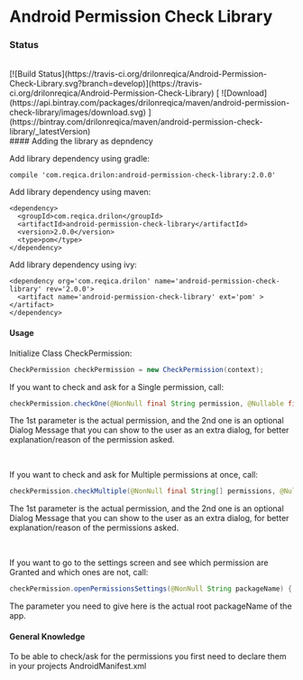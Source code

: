 # Android Permission Check Library

### Status
<br>
[![Build Status](https://travis-ci.org/drilonreqica/Android-Permission-Check-Library.svg?branch=develop)](https://travis-ci.org/drilonreqica/Android-Permission-Check-Library) [ ![Download](https://api.bintray.com/packages/drilonreqica/maven/android-permission-check-library/images/download.svg) ](https://bintray.com/drilonreqica/maven/android-permission-check-library/_latestVersion)
<br>
#### Adding the library as depndency

Add library dependency using gradle:
```golang
compile 'com.reqica.drilon:android-permission-check-library:2.0.0'
```
Add library dependency using maven:
```maven
<dependency>
  <groupId>com.reqica.drilon</groupId>
  <artifactId>android-permission-check-library</artifactId>
  <version>2.0.0</version>
  <type>pom</type>
</dependency>
```
Add library dependency using ivy:
```ivy
<dependency org='com.reqica.drilon' name='android-permission-check-library' rev='2.0.0'>
  <artifact name='android-permission-check-library' ext='pom' ></artifact>
</dependency>
```

#### Usage

Initialize Class CheckPermission:
```java
CheckPermission checkPermission = new CheckPermission(context);
```

If you want to check and ask for a Single permission, call:
```java
checkPermission.checkOne(@NonNull final String permission, @Nullable final String dialogMessage)
```
The 1st parameter is the actual permission, and the 2nd one is an optional Dialog Message that you can show to the user as an extra dialog, for better explanation/reason of the permission asked.

<br>

If you want to check and ask for Multiple permissions at once, call:
```java
checkPermission.checkMultiple(@NonNull final String[] permissions, @Nullable final String dialogMessage)
```
The 1st parameter is the actual permission, and the 2nd one is an optional Dialog Message that you can show to the user as an extra dialog, for better explanation/reason of the permissions asked.

<br>

If you want to go to the settings screen and see which permission are Granted and which ones are not, call:
```java
checkPermission.openPermissionsSettings(@NonNull String packageName) {
```
The parameter you need to give here is the actual root packageName of the app.

#### General Knowledge

To be able to check/ask for the permissions you first need to declare them in your projects AndroidManifest.xml

